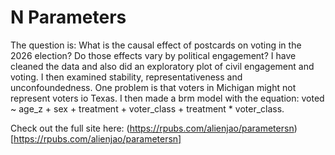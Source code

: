 # N Parameters

The question is: What is the causal effect of postcards on voting in the 2026 election? Do those effects vary by political engagement? I have cleaned the data and also did an exploratory plot of civil engagement and voting. I then examined stability, representativeness and unconfoundedness. One problem is that voters in Michigan might not represent voters io Texas. I then made a brm model with the equation: voted ~ age_z + sex + treatment + voter_class + treatment * voter_class.

Check out the full site here: (https://rpubs.com/alienjao/parametersn)[https://rpubs.com/alienjao/parametersn]
